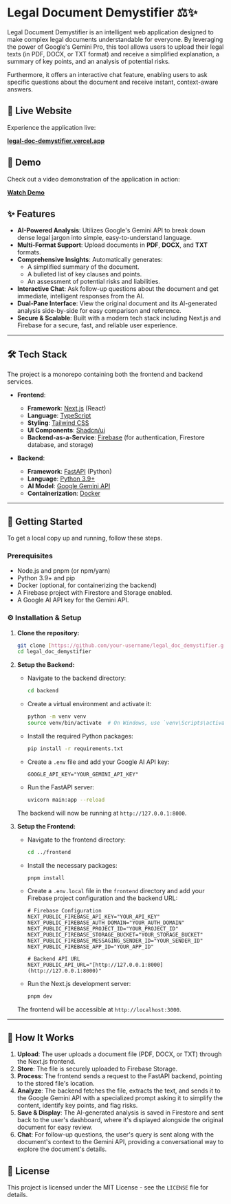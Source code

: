 # Legal Document Demystifier ⚖️✨

Legal Document Demystifier is an intelligent web application designed to make complex legal documents understandable for everyone. By leveraging the power of Google's Gemini Pro, this tool allows users to upload their legal texts (in PDF, DOCX, or TXT format) and receive a simplified explanation, a summary of key points, and an analysis of potential risks.

Furthermore, it offers an interactive chat feature, enabling users to ask specific questions about the document and receive instant, context-aware answers.

## 🚀 Live Website

Experience the application live:

[**legal-doc-demystifier.vercel.app**](https://legal-doc-demystifier.vercel.app/)

## 🎥 Demo

Check out a video demonstration of the application in action:

[**Watch Demo**](https://drive.google.com/file/d/17mQeg_Ol9ulO7l_X3hsKZ8Kruf1_haAP/view?usp=drive_link)

## ✨ Features

* **AI-Powered Analysis**: Utilizes Google's Gemini API to break down dense legal jargon into simple, easy-to-understand language.
* **Multi-Format Support**: Upload documents in **PDF**, **DOCX**, and **TXT** formats.
* **Comprehensive Insights**: Automatically generates:
    * A simplified summary of the document.
    * A bulleted list of key clauses and points.
    * An assessment of potential risks and liabilities.
* **Interactive Chat**: Ask follow-up questions about the document and get immediate, intelligent responses from the AI.
* **Dual-Pane Interface**: View the original document and its AI-generated analysis side-by-side for easy comparison and reference.
* **Secure & Scalable**: Built with a modern tech stack including Next.js and Firebase for a secure, fast, and reliable user experience.

---

## 🛠️ Tech Stack

The project is a monorepo containing both the frontend and backend services.

* **Frontend**:
    * **Framework**: [Next.js](https://nextjs.org/) (React)
    * **Language**: [TypeScript](https://www.typescriptlang.org/)
    * **Styling**: [Tailwind CSS](https://tailwindcss.com/)
    * **UI Components**: [Shadcn/ui](https://ui.shadcn.com/)
    * **Backend-as-a-Service**: [Firebase](https://firebase.google.com/) (for authentication, Firestore database, and storage)

* **Backend**:
    * **Framework**: [FastAPI](https://fastapi.tiangolo.com/) (Python)
    * **Language**: [Python 3.9+](https://www.python.org/)
    * **AI Model**: [Google Gemini API](https://ai.google.dev/)
    * **Containerization**: [Docker](https://www.docker.com/)

---

## 🚀 Getting Started

To get a local copy up and running, follow these steps.

### Prerequisites

* Node.js and pnpm (or npm/yarn)
* Python 3.9+ and pip
* Docker (optional, for containerizing the backend)
* A Firebase project with Firestore and Storage enabled.
* A Google AI API key for the Gemini API.

### ⚙️ Installation & Setup

1.  **Clone the repository:**
    ```bash
    git clone [https://github.com/your-username/legal_doc_demystifier.git](https://github.com/your-username/legal_doc_demystifier.git)
    cd legal_doc_demystifier
    ```

2.  **Setup the Backend:**
    * Navigate to the backend directory:
        ```bash
        cd backend
        ```
    * Create a virtual environment and activate it:
        ```bash
        python -m venv venv
        source venv/bin/activate  # On Windows, use `venv\Scripts\activate`
        ```
    * Install the required Python packages:
        ```bash
        pip install -r requirements.txt
        ```
    * Create a `.env` file and add your Google AI API key:
        ```env
        GOOGLE_API_KEY="YOUR_GEMINI_API_KEY"
        ```
    * Run the FastAPI server:
        ```bash
        uvicorn main:app --reload
        ```
    The backend will now be running at `http://127.0.0.1:8000`.

3.  **Setup the Frontend:**
    * Navigate to the frontend directory:
        ```bash
        cd ../frontend
        ```
    * Install the necessary packages:
        ```bash
        pnpm install
        ```
    * Create a `.env.local` file in the `frontend` directory and add your Firebase project configuration and the backend URL:
        ```env
        # Firebase Configuration
        NEXT_PUBLIC_FIREBASE_API_KEY="YOUR_API_KEY"
        NEXT_PUBLIC_FIREBASE_AUTH_DOMAIN="YOUR_AUTH_DOMAIN"
        NEXT_PUBLIC_FIREBASE_PROJECT_ID="YOUR_PROJECT_ID"
        NEXT_PUBLIC_FIREBASE_STORAGE_BUCKET="YOUR_STORAGE_BUCKET"
        NEXT_PUBLIC_FIREBASE_MESSAGING_SENDER_ID="YOUR_SENDER_ID"
        NEXT_PUBLIC_FIREBASE_APP_ID="YOUR_APP_ID"

        # Backend API URL
        NEXT_PUBLIC_API_URL="[http://127.0.0.1:8000](http://127.0.0.1:8000)"
        ```
    * Run the Next.js development server:
        ```bash
        pnpm dev
        ```
    The frontend will be accessible at `http://localhost:3000`.

---

## 📖 How It Works

1.  **Upload**: The user uploads a document file (PDF, DOCX, or TXT) through the Next.js frontend.
2.  **Store**: The file is securely uploaded to Firebase Storage.
3.  **Process**: The frontend sends a request to the FastAPI backend, pointing to the stored file's location.
4.  **Analyze**: The backend fetches the file, extracts the text, and sends it to the Google Gemini API with a specialized prompt asking it to simplify the content, identify key points, and flag risks.
5.  **Save & Display**: The AI-generated analysis is saved in Firestore and sent back to the user's dashboard, where it's displayed alongside the original document for easy review.
6.  **Chat**: For follow-up questions, the user's query is sent along with the document's context to the Gemini API, providing a conversational way to explore the document's details.

## 📜 License

This project is licensed under the MIT License - see the `LICENSE` file for details.
